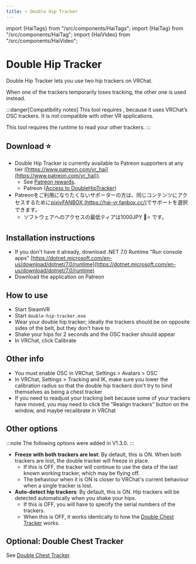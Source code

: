 ```yaml
---
title: ⭐ Double Hip Tracker
---
```

import {HaiTags} from "/src/components/HaiTags";
import {HaiTag} from "/src/components/HaiTag";
import {HaiVideo} from "/src/components/HaiVideo";

# Double Hip Tracker

<HaiTags>
<HaiTag requiresVRChat={true} /> <HaiTag requiresSteamVR={true} />
</HaiTags>

Double Hip Tracker lets you use two hip trackers on VRChat.

When one of the trackers temporarily loses tracking, the other one is used instead.

:::danger[Compatibility notes]
This tool requires <HaiTag requiresVRChat={true} short={true} />, because it uses VRChat’s OSC trackers. It is not compatible with other VR applications.

This tool requires the <HaiTag requiresSteamVR={true} short={true} /> runtime to read your other trackers.
:::

<HaiVideo src="./img/doublehip-demo-f.mp4"></HaiVideo>

## Download ⭐

- Double Hip Tracker is currently available to Patreon supporters at any tier ([https://www.patreon.com/vr_hai](https://www.patreon.com/vr_hai)).
  - See [Patreon rewards](../other/patreon).
  - Patreon ([Access to DoubleHipTracker](https://www.patreon.com/posts/access-to-double-85954616))
- Patreonをご利用になりたくないサポーターの方は、同じコンテンツにアクセスするために[pixivFANBOX (https://hai-vr.fanbox.cc/)](https://hai-vr.fanbox.cc/)でサポートを選択できます。
  - ソフトウェアへのアクセスの最低ティアは1000JPY 🌙⭐ です。

## **Installation instructions**

- If you don't have it already, download .NET 7.0 Runtime "Run console apps" [https://dotnet.microsoft.com/en-us/download/dotnet/7.0/runtime](https://dotnet.microsoft.com/en-us/download/dotnet/7.0/runtime)
- Download the application on Patreon

## How to use

- Start SteamVR
- Start `double-hip-tracker.exe`
- Wear your double hip tracker; ideally the trackers should be on opposite sides of the belt, but they don't have to
- Shake your hips for 2 seconds and the OSC tracker should appear
- In VRChat, click Calibrate 

## Other info

- You must enable OSC in VRChat, Settings > Avatars > OSC
- In VRChat, Settings > Tracking and IK, make sure you lower the calibration radius so that the double hip trackers don't try to bind themselves as being a chest tracker
- If you need to readjust your tracking belt because some of your trackers have moved, you may need to click the "Realign trackers" button on the window, and maybe recalibrate in VRChat

## Other options

:::note
The following options were added in V1.3.0.
:::

- **Freeze with both trackers are lost**: By default, this is ON. When both trackers are lost, the double tracker will freeze in place.
  - If this is OFF, the tracker will continue to use the data of the last known working tracker, which may be flying off.
  - The behaviour when it is ON is closer to VRChat's current behaviour when a single tracker is lost.
- **Auto-detect hip trackers**: By default, this is ON. Hip trackers will be detected automatically when you shake your hips.
  - If this is OFF, you will have to specify the serial numbers of the trackers.
  - When this is OFF, it works identically to how the [Double Chest Tracker](./double-hip-tracker/double-chest-tracker) works.

## Optional: Double Chest Tracker

See [Double Chest Tracker](./double-hip-tracker/double-chest-tracker).